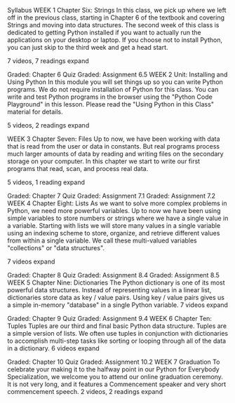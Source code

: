 Syllabus
WEEK 1
Chapter Six: Strings
In this class, we pick up where we left off in the previous class, starting in Chapter 6 of the textbook and covering Strings and moving into data structures. The second week of this class is dedicated to getting Python installed if you want to actually run the applications on your desktop or laptop. If you choose not to install Python, you can just skip to the third week and get a head start.

7 videos, 7 readings
expand

Graded: Chapter 6 Quiz
Graded: Assignment 6.5
WEEK 2
Unit: Installing and Using Python
In this module you will set things up so you can write Python programs. We do not require installation of Python for this class. You can write and test Python programs in the browser using the "Python Code Playground" in this lesson. Please read the "Using Python in this Class" material for details.

5 videos, 2 readings
expand

WEEK 3
Chapter Seven: Files
Up to now, we have been working with data that is read from the user or data in constants. But real programs process much larger amounts of data by reading and writing files on the secondary storage on your computer. In this chapter we start to write our first programs that read, scan, and process real data.

5 videos, 1 reading
expand

Graded: Chapter 7 Quiz
Graded: Assignment 7.1
Graded: Assignment 7.2
WEEK 4
Chapter Eight: Lists
As we want to solve more complex problems in Python, we need more powerful variables. Up to now we have been using simple variables to store numbers or strings where we have a single value in a variable. Starting with lists we will store many values in a single variable using an indexing scheme to store, organize, and retrieve different values from within a single variable. We call these multi-valued variables "collections" or "data structures".

7 videos
expand

Graded: Chapter 8 Quiz
Graded: Assignment 8.4
Graded: Assignment 8.5
WEEK 5
Chapter Nine: Dictionaries
The Python dictionary is one of its most powerful data structures. Instead of representing values in a linear list, dictionaries store data as key / value pairs. Using key / value pairs gives us a simple in-memory "database" in a single Python variable.
7 videos
expand

Graded: Chapter 9 Quiz
Graded: Assignment 9.4
WEEK 6
Chapter Ten: Tuples
Tuples are our third and final basic Python data structure. Tuples are a simple version of lists. We often use tuples in conjunction with dictionaries to accomplish multi-step tasks like sorting or looping through all of the data in a dictionary.
6 videos
expand

Graded: Chapter 10 Quiz
Graded: Assignment 10.2
WEEK 7
Graduation
To celebrate your making it to the halfway point in our Python for Everybody Specialization, we welcome you to attend our online graduation ceremony. It is not very long, and it features a Commencement speaker and very short commencement speech.
2 videos, 2 readings
expand
